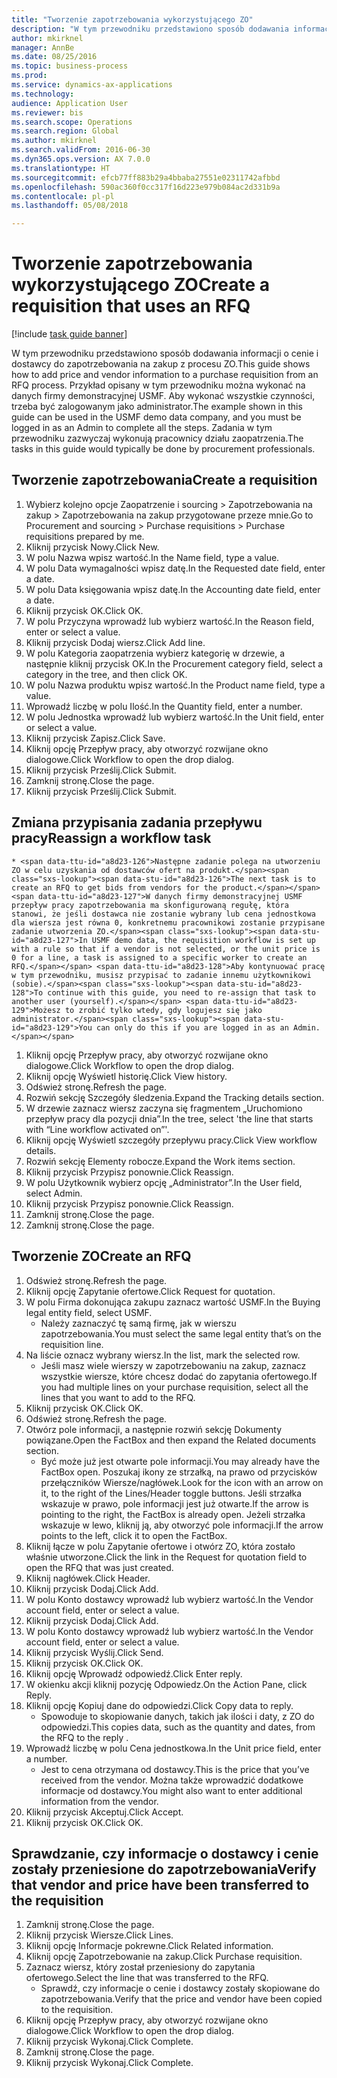 ```yaml
--- 
title: "Tworzenie zapotrzebowania wykorzystującego ZO"
description: "W tym przewodniku przedstawiono sposób dodawania informacji o cenie i dostawcy do zapotrzebowania na zakup z procesu ZO."
author: mkirknel
manager: AnnBe
ms.date: 08/25/2016
ms.topic: business-process
ms.prod: 
ms.service: dynamics-ax-applications
ms.technology: 
audience: Application User
ms.reviewer: bis
ms.search.scope: Operations
ms.search.region: Global
ms.author: mkirknel
ms.search.validFrom: 2016-06-30
ms.dyn365.ops.version: AX 7.0.0
ms.translationtype: HT
ms.sourcegitcommit: efcb77ff883b29a4bbaba27551e02311742afbbd
ms.openlocfilehash: 590ac360f0cc317f16d223e979b084ac2d331b9a
ms.contentlocale: pl-pl
ms.lasthandoff: 05/08/2018

---
```

# <a name="create-a-requisition-that-uses-an-rfq"></a><span data-ttu-id="a8d23-103">Tworzenie zapotrzebowania wykorzystującego ZO</span><span class="sxs-lookup"><span data-stu-id="a8d23-103">Create a requisition that uses an RFQ</span></span>

[!include [task guide banner](../../includes/task-guide-banner.md)]

<span data-ttu-id="a8d23-104">W tym przewodniku przedstawiono sposób dodawania informacji o cenie i dostawcy do zapotrzebowania na zakup z procesu ZO.</span><span class="sxs-lookup"><span data-stu-id="a8d23-104">This guide shows how to add price and vendor information to a purchase requisition from an RFQ process.</span></span> <span data-ttu-id="a8d23-105">Przykład opisany w tym przewodniku można wykonać na danych firmy demonstracyjnej USMF. Aby wykonać wszystkie czynności, trzeba być zalogowanym jako administrator.</span><span class="sxs-lookup"><span data-stu-id="a8d23-105">The example shown in this guide can be used in the USMF demo data company, and you must be logged in as an Admin to complete all the steps.</span></span> <span data-ttu-id="a8d23-106">Zadania w tym przewodniku zazwyczaj wykonują pracownicy działu zaopatrzenia.</span><span class="sxs-lookup"><span data-stu-id="a8d23-106">The tasks in this guide would typically be done by procurement professionals.</span></span>


## <a name="create-a-requisition"></a><span data-ttu-id="a8d23-107">Tworzenie zapotrzebowania</span><span class="sxs-lookup"><span data-stu-id="a8d23-107">Create a requisition</span></span>
1. <span data-ttu-id="a8d23-108">Wybierz kolejno opcje Zaopatrzenie i sourcing > Zapotrzebowania na zakup > Zapotrzebowania na zakup przygotowane przeze mnie.</span><span class="sxs-lookup"><span data-stu-id="a8d23-108">Go to Procurement and sourcing > Purchase requisitions > Purchase requisitions prepared by me.</span></span>
2. <span data-ttu-id="a8d23-109">Kliknij przycisk Nowy.</span><span class="sxs-lookup"><span data-stu-id="a8d23-109">Click New.</span></span>
3. <span data-ttu-id="a8d23-110">W polu Nazwa wpisz wartość.</span><span class="sxs-lookup"><span data-stu-id="a8d23-110">In the Name field, type a value.</span></span>
4. <span data-ttu-id="a8d23-111">W polu Data wymagalności wpisz datę.</span><span class="sxs-lookup"><span data-stu-id="a8d23-111">In the Requested date field, enter a date.</span></span>
5. <span data-ttu-id="a8d23-112">W polu Data księgowania wpisz datę.</span><span class="sxs-lookup"><span data-stu-id="a8d23-112">In the Accounting date field, enter a date.</span></span>
6. <span data-ttu-id="a8d23-113">Kliknij przycisk OK.</span><span class="sxs-lookup"><span data-stu-id="a8d23-113">Click OK.</span></span>
7. <span data-ttu-id="a8d23-114">W polu Przyczyna wprowadź lub wybierz wartość.</span><span class="sxs-lookup"><span data-stu-id="a8d23-114">In the Reason field, enter or select a value.</span></span>
8. <span data-ttu-id="a8d23-115">Kliknij przycisk Dodaj wiersz.</span><span class="sxs-lookup"><span data-stu-id="a8d23-115">Click Add line.</span></span>
9. <span data-ttu-id="a8d23-116">W polu Kategoria zaopatrzenia wybierz kategorię w drzewie, a następnie kliknij przycisk OK.</span><span class="sxs-lookup"><span data-stu-id="a8d23-116">In the Procurement category field, select a category in the tree, and then click OK.</span></span>
10. <span data-ttu-id="a8d23-117">W polu Nazwa produktu wpisz wartość.</span><span class="sxs-lookup"><span data-stu-id="a8d23-117">In the Product name field, type a value.</span></span>
11. <span data-ttu-id="a8d23-118">Wprowadź liczbę w polu Ilość.</span><span class="sxs-lookup"><span data-stu-id="a8d23-118">In the Quantity field, enter a number.</span></span>
12. <span data-ttu-id="a8d23-119">W polu Jednostka wprowadź lub wybierz wartość.</span><span class="sxs-lookup"><span data-stu-id="a8d23-119">In the Unit field, enter or select a value.</span></span>
13. <span data-ttu-id="a8d23-120">Kliknij przycisk Zapisz.</span><span class="sxs-lookup"><span data-stu-id="a8d23-120">Click Save.</span></span>
14. <span data-ttu-id="a8d23-121">Kliknij opcję Przepływ pracy, aby otworzyć rozwijane okno dialogowe.</span><span class="sxs-lookup"><span data-stu-id="a8d23-121">Click Workflow to open the drop dialog.</span></span>
15. <span data-ttu-id="a8d23-122">Kliknij przycisk Prześlij.</span><span class="sxs-lookup"><span data-stu-id="a8d23-122">Click Submit.</span></span>
16. <span data-ttu-id="a8d23-123">Zamknij stronę.</span><span class="sxs-lookup"><span data-stu-id="a8d23-123">Close the page.</span></span>
17. <span data-ttu-id="a8d23-124">Kliknij przycisk Prześlij.</span><span class="sxs-lookup"><span data-stu-id="a8d23-124">Click Submit.</span></span>

## <a name="reassign-a-workflow-task"></a><span data-ttu-id="a8d23-125">Zmiana przypisania zadania przepływu pracy</span><span class="sxs-lookup"><span data-stu-id="a8d23-125">Reassign a workflow task</span></span>
    * <span data-ttu-id="a8d23-126">Następne zadanie polega na utworzeniu ZO w celu uzyskania od dostawców ofert na produkt.</span><span class="sxs-lookup"><span data-stu-id="a8d23-126">The next task is to create an RFQ to get bids from vendors for the product.</span></span> <span data-ttu-id="a8d23-127">W danych firmy demonstracyjnej USMF przepływ pracy zapotrzebowania ma skonfigurowaną regułę, która stanowi, że jeśli dostawca nie zostanie wybrany lub cena jednostkowa dla wiersza jest równa 0, konkretnemu pracownikowi zostanie przypisane zadanie utworzenia ZO.</span><span class="sxs-lookup"><span data-stu-id="a8d23-127">In USMF demo data, the requisition workflow is set up with a rule so that if a vendor is not selected, or the unit price is 0 for a line, a task is assigned to a specific worker to create an RFQ.</span></span> <span data-ttu-id="a8d23-128">Aby kontynuować pracę w tym przewodniku, musisz przypisać to zadanie innemu użytkownikowi (sobie).</span><span class="sxs-lookup"><span data-stu-id="a8d23-128">To continue with this guide, you need to re-assign that task to another user (yourself).</span></span> <span data-ttu-id="a8d23-129">Możesz to zrobić tylko wtedy, gdy logujesz się jako administrator.</span><span class="sxs-lookup"><span data-stu-id="a8d23-129">You can only do this if you are logged in as an Admin.</span></span>  
1. <span data-ttu-id="a8d23-130">Kliknij opcję Przepływ pracy, aby otworzyć rozwijane okno dialogowe.</span><span class="sxs-lookup"><span data-stu-id="a8d23-130">Click Workflow to open the drop dialog.</span></span>
2. <span data-ttu-id="a8d23-131">Kliknij opcję Wyświetl historię.</span><span class="sxs-lookup"><span data-stu-id="a8d23-131">Click View history.</span></span>
3. <span data-ttu-id="a8d23-132">Odśwież stronę.</span><span class="sxs-lookup"><span data-stu-id="a8d23-132">Refresh the page.</span></span>
4. <span data-ttu-id="a8d23-133">Rozwiń sekcję Szczegóły śledzenia.</span><span class="sxs-lookup"><span data-stu-id="a8d23-133">Expand the Tracking details section.</span></span>
5. <span data-ttu-id="a8d23-134">W drzewie zaznacz wiersz zaczyna się fragmentem „Uruchomiono przepływ pracy dla pozycji dnia”.</span><span class="sxs-lookup"><span data-stu-id="a8d23-134">In the tree, select 'the line that starts with “Line workflow activated on”'.</span></span>
6. <span data-ttu-id="a8d23-135">Kliknij opcję Wyświetl szczegóły przepływu pracy.</span><span class="sxs-lookup"><span data-stu-id="a8d23-135">Click View workflow details.</span></span>
7. <span data-ttu-id="a8d23-136">Rozwiń sekcję Elementy robocze.</span><span class="sxs-lookup"><span data-stu-id="a8d23-136">Expand the Work items section.</span></span>
8. <span data-ttu-id="a8d23-137">Kliknij przycisk Przypisz ponownie.</span><span class="sxs-lookup"><span data-stu-id="a8d23-137">Click Reassign.</span></span>
9. <span data-ttu-id="a8d23-138">W polu Użytkownik wybierz opcję „Administrator”.</span><span class="sxs-lookup"><span data-stu-id="a8d23-138">In the User field, select Admin.</span></span>
10. <span data-ttu-id="a8d23-139">Kliknij przycisk Przypisz ponownie.</span><span class="sxs-lookup"><span data-stu-id="a8d23-139">Click Reassign.</span></span>
11. <span data-ttu-id="a8d23-140">Zamknij stronę.</span><span class="sxs-lookup"><span data-stu-id="a8d23-140">Close the page.</span></span>
12. <span data-ttu-id="a8d23-141">Zamknij stronę.</span><span class="sxs-lookup"><span data-stu-id="a8d23-141">Close the page.</span></span>

## <a name="create-an-rfq"></a><span data-ttu-id="a8d23-142">Tworzenie ZO</span><span class="sxs-lookup"><span data-stu-id="a8d23-142">Create an RFQ</span></span>
1. <span data-ttu-id="a8d23-143">Odśwież stronę.</span><span class="sxs-lookup"><span data-stu-id="a8d23-143">Refresh the page.</span></span>
2. <span data-ttu-id="a8d23-144">Kliknij opcję Zapytanie ofertowe.</span><span class="sxs-lookup"><span data-stu-id="a8d23-144">Click Request for quotation.</span></span>
3. <span data-ttu-id="a8d23-145">W polu Firma dokonująca zakupu zaznacz wartość USMF.</span><span class="sxs-lookup"><span data-stu-id="a8d23-145">In the Buying legal entity field, select USMF.</span></span>
    * <span data-ttu-id="a8d23-146">Należy zaznaczyć tę samą firmę, jak w wierszu zapotrzebowania.</span><span class="sxs-lookup"><span data-stu-id="a8d23-146">You must select the same legal entity that’s on the requisition line.</span></span>  
4. <span data-ttu-id="a8d23-147">Na liście oznacz wybrany wiersz.</span><span class="sxs-lookup"><span data-stu-id="a8d23-147">In the list, mark the selected row.</span></span>
    * <span data-ttu-id="a8d23-148">Jeśli masz wiele wierszy w zapotrzebowaniu na zakup, zaznacz wszystkie wiersze, które chcesz dodać do zapytania ofertowego.</span><span class="sxs-lookup"><span data-stu-id="a8d23-148">If you had multiple lines on your purchase requisition, select all the lines that you want to add to the RFQ.</span></span>  
5. <span data-ttu-id="a8d23-149">Kliknij przycisk OK.</span><span class="sxs-lookup"><span data-stu-id="a8d23-149">Click OK.</span></span>
6. <span data-ttu-id="a8d23-150">Odśwież stronę.</span><span class="sxs-lookup"><span data-stu-id="a8d23-150">Refresh the page.</span></span>
7. <span data-ttu-id="a8d23-151">Otwórz pole informacji, a następnie rozwiń sekcję Dokumenty powiązane.</span><span class="sxs-lookup"><span data-stu-id="a8d23-151">Open the FactBox and then expand the Related documents section.</span></span>
    * <span data-ttu-id="a8d23-152">Być może już jest otwarte pole informacji.</span><span class="sxs-lookup"><span data-stu-id="a8d23-152">You may already have the FactBox open.</span></span> <span data-ttu-id="a8d23-153">Poszukaj ikony ze strzałką, na prawo od przycisków przełączników Wiersze/nagłówek.</span><span class="sxs-lookup"><span data-stu-id="a8d23-153">Look for the icon with an arrow on it, to the right of the Lines/Header toggle buttons.</span></span> <span data-ttu-id="a8d23-154">Jeśli strzałka wskazuje w prawo, pole informacji jest już otwarte.</span><span class="sxs-lookup"><span data-stu-id="a8d23-154">If the arrow is pointing to the right, the FactBox is already open.</span></span> <span data-ttu-id="a8d23-155">Jeżeli strzałka wskazuje w lewo, kliknij ją, aby otworzyć pole informacji.</span><span class="sxs-lookup"><span data-stu-id="a8d23-155">If the arrow points to the left, click it to open the FactBox.</span></span>  
8. <span data-ttu-id="a8d23-156">Kliknij łącze w polu Zapytanie ofertowe i otwórz ZO, która zostało właśnie utworzone.</span><span class="sxs-lookup"><span data-stu-id="a8d23-156">Click the link in the Request for quotation field to open the RFQ that was just created.</span></span>
9. <span data-ttu-id="a8d23-157">Kliknij nagłówek.</span><span class="sxs-lookup"><span data-stu-id="a8d23-157">Click Header.</span></span>
10. <span data-ttu-id="a8d23-158">Kliknij przycisk Dodaj.</span><span class="sxs-lookup"><span data-stu-id="a8d23-158">Click Add.</span></span>
11. <span data-ttu-id="a8d23-159">W polu Konto dostawcy wprowadź lub wybierz wartość.</span><span class="sxs-lookup"><span data-stu-id="a8d23-159">In the Vendor account field, enter or select a value.</span></span>
12. <span data-ttu-id="a8d23-160">Kliknij przycisk Dodaj.</span><span class="sxs-lookup"><span data-stu-id="a8d23-160">Click Add.</span></span>
13. <span data-ttu-id="a8d23-161">W polu Konto dostawcy wprowadź lub wybierz wartość.</span><span class="sxs-lookup"><span data-stu-id="a8d23-161">In the Vendor account field, enter or select a value.</span></span>
14. <span data-ttu-id="a8d23-162">Kliknij przycisk Wyślij.</span><span class="sxs-lookup"><span data-stu-id="a8d23-162">Click Send.</span></span>
15. <span data-ttu-id="a8d23-163">Kliknij przycisk OK.</span><span class="sxs-lookup"><span data-stu-id="a8d23-163">Click OK.</span></span>
16. <span data-ttu-id="a8d23-164">Kliknij opcję Wprowadź odpowiedź.</span><span class="sxs-lookup"><span data-stu-id="a8d23-164">Click Enter reply.</span></span>
17. <span data-ttu-id="a8d23-165">W okienku akcji kliknij pozycję Odpowiedz.</span><span class="sxs-lookup"><span data-stu-id="a8d23-165">On the Action Pane, click Reply.</span></span>
18. <span data-ttu-id="a8d23-166">Kliknij opcję Kopiuj dane do odpowiedzi.</span><span class="sxs-lookup"><span data-stu-id="a8d23-166">Click Copy data to reply.</span></span>
    * <span data-ttu-id="a8d23-167">Spowoduje to skopiowanie danych, takich jak ilości i daty, z ZO do odpowiedzi.</span><span class="sxs-lookup"><span data-stu-id="a8d23-167">This copies data, such as the quantity and dates, from the RFQ to the reply .</span></span>  
19. <span data-ttu-id="a8d23-168">Wprowadź liczbę w polu Cena jednostkowa.</span><span class="sxs-lookup"><span data-stu-id="a8d23-168">In the Unit price field, enter a number.</span></span>
    * <span data-ttu-id="a8d23-169">Jest to cena otrzymana od dostawcy.</span><span class="sxs-lookup"><span data-stu-id="a8d23-169">This is the price that you’ve received from the vendor.</span></span> <span data-ttu-id="a8d23-170">Można także wprowadzić dodatkowe informacje od dostawcy.</span><span class="sxs-lookup"><span data-stu-id="a8d23-170">You might also want to enter additional information from the vendor.</span></span>  
20. <span data-ttu-id="a8d23-171">Kliknij przycisk Akceptuj.</span><span class="sxs-lookup"><span data-stu-id="a8d23-171">Click Accept.</span></span>
21. <span data-ttu-id="a8d23-172">Kliknij przycisk OK.</span><span class="sxs-lookup"><span data-stu-id="a8d23-172">Click OK.</span></span>

## <a name="verify-that-vendor-and-price-have-been-transferred-to-the-requisition"></a><span data-ttu-id="a8d23-173">Sprawdzanie, czy informacje o dostawcy i cenie zostały przeniesione do zapotrzebowania</span><span class="sxs-lookup"><span data-stu-id="a8d23-173">Verify that vendor and price have been transferred to the requisition</span></span>
1. <span data-ttu-id="a8d23-174">Zamknij stronę.</span><span class="sxs-lookup"><span data-stu-id="a8d23-174">Close the page.</span></span>
2. <span data-ttu-id="a8d23-175">Kliknij przycisk Wiersze.</span><span class="sxs-lookup"><span data-stu-id="a8d23-175">Click Lines.</span></span>
3. <span data-ttu-id="a8d23-176">Kliknij opcję Informacje pokrewne.</span><span class="sxs-lookup"><span data-stu-id="a8d23-176">Click Related information.</span></span>
4. <span data-ttu-id="a8d23-177">Kliknij opcję Zapotrzebowanie na zakup.</span><span class="sxs-lookup"><span data-stu-id="a8d23-177">Click Purchase requisition.</span></span>
5. <span data-ttu-id="a8d23-178">Zaznacz wiersz, który został przeniesiony do zapytania ofertowego.</span><span class="sxs-lookup"><span data-stu-id="a8d23-178">Select the line that was transferred to the RFQ.</span></span>
    * <span data-ttu-id="a8d23-179">Sprawdź, czy informacje o cenie i dostawcy zostały skopiowane do zapotrzebowania.</span><span class="sxs-lookup"><span data-stu-id="a8d23-179">Verify that the price and vendor have been copied to the requisition.</span></span>  
6. <span data-ttu-id="a8d23-180">Kliknij opcję Przepływ pracy, aby otworzyć rozwijane okno dialogowe.</span><span class="sxs-lookup"><span data-stu-id="a8d23-180">Click Workflow to open the drop dialog.</span></span>
7. <span data-ttu-id="a8d23-181">Kliknij przycisk Wykonaj.</span><span class="sxs-lookup"><span data-stu-id="a8d23-181">Click Complete.</span></span>
8. <span data-ttu-id="a8d23-182">Zamknij stronę.</span><span class="sxs-lookup"><span data-stu-id="a8d23-182">Close the page.</span></span>
9. <span data-ttu-id="a8d23-183">Kliknij przycisk Wykonaj.</span><span class="sxs-lookup"><span data-stu-id="a8d23-183">Click Complete.</span></span>


